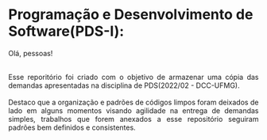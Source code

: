 # Programação e Desenvolvimento de Software(PDS-I):
 
<div align="justify"> 
  Olá, pessoas! </br></br>

  Esse reporitório foi criado com o objetivo de armazenar uma cópia das demandas apresentadas na disciplina de PDS(2022/02 - DCC-UFMG). </br> </br>
  Destaco que a organização e padrões de códigos limpos foram deixados de lado em alguns momentos visando agilidade na entrega de demandas simples, trabalhos que forem anexados a esse repositório seguiram padrões bem definidos e consistentes.
</div> 
